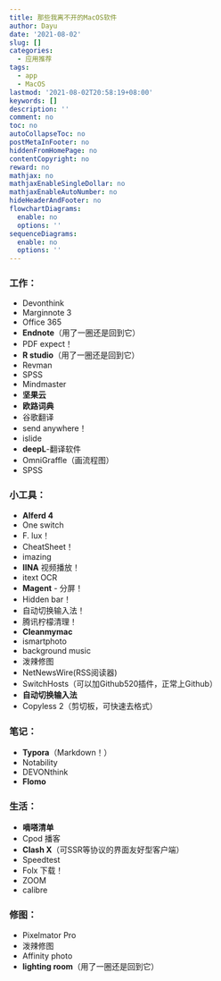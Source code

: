 ```yaml
---
title: 那些我离不开的MacOS软件
author: Dayu
date: '2021-08-02'
slug: []
categories:
  - 应用推荐
tags:
  - app
  - MacOS
lastmod: '2021-08-02T20:58:19+08:00'
keywords: []
description: ''
comment: no
toc: no
autoCollapseToc: no
postMetaInFooter: no
hiddenFromHomePage: no
contentCopyright: no
reward: no
mathjax: no
mathjaxEnableSingleDollar: no
mathjaxEnableAutoNumber: no
hideHeaderAndFooter: no
flowchartDiagrams:
  enable: no
  options: ''
sequenceDiagrams:
  enable: no
  options: ''
---
```


### 工作：
- Devonthink
- Marginnote 3
- Office 365
- **Endnote**（用了一圈还是回到它）
- PDF expect！
- **R studio**（用了一圈还是回到它）
- Revman
- SPSS
- Mindmaster
- **坚果云**
- **欧路词典**
- 谷歌翻译
- send anywhere！
- islide
- **deepL**-翻译软件
- OmniGraffle（画流程图）
- SPSS

### 小工具：
- **Alferd 4**
- One switch
- F. lux！
- CheatSheet！
- imazing
- **IINA** 视频播放！
- itext OCR
- **Magent** - 分屏！
- Hidden bar！
- 自动切换输入法！
- 腾讯柠檬清理！
- **Cleanmymac**
- ismartphoto
- background music
- 泼辣修图
- NetNewsWire(RSS阅读器)
- SwitchHosts（可以加Github520插件，正常上Github）
- **自动切换输入法**
- Copyless 2（剪切板，可快速去格式）

### 笔记：
- **Typora**（Markdown！）
- Notability
- DEVONthink
- **Flomo**

### 生活：
- **嘀嗒清单**
- Cpod 播客
- **Clash X**（可SSR等协议的界面友好型客户端）
- Speedtest
- Folx 下载！
- ZOOM
- calibre

### 修图：
- Pixelmator Pro
- 泼辣修图
- Affinity photo
- **lighting room**（用了一圈还是回到它）


